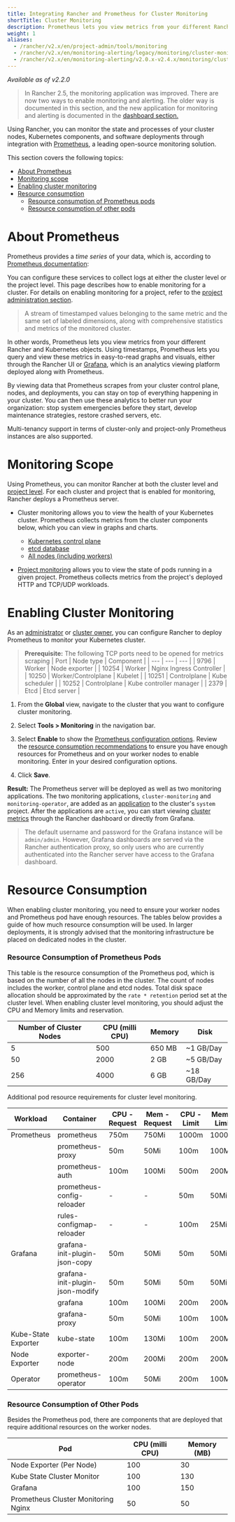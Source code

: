 ```yaml
---
title: Integrating Rancher and Prometheus for Cluster Monitoring
shortTitle: Cluster Monitoring
description: Prometheus lets you view metrics from your different Rancher and Kubernetes objects. Learn about the scope of monitoring and how to enable cluster monitoring
weight: 1
aliases:
  - /rancher/v2.x/en/project-admin/tools/monitoring
  - /rancher/v2.x/en/monitoring-alerting/legacy/monitoring/cluster-monitoring
  - /rancher/v2.x/en/monitoring-alerting/v2.0.x-v2.4.x/monitoring/cluster-monitoring
---
```


_Available as of v2.2.0_

> In Rancher 2.5, the monitoring application was improved. There are now two ways to enable monitoring and alerting. The older way is documented in this section, and the new application for monitoring and alerting is documented in the [dashboard section.]({{<baseurl>}}/rancher/v2.x/en/dashboard/monitoring-alerting)

Using Rancher, you can monitor the state and processes of your cluster nodes, Kubernetes components, and software deployments through integration with [Prometheus](https://prometheus.io/), a leading open-source monitoring solution.

This section covers the following topics:

- [About Prometheus](#about-prometheus)
- [Monitoring scope](#monitoring-scope)
- [Enabling cluster monitoring](#enabling-cluster-monitoring)
- [Resource consumption](#resource-consumption)
  - [Resource consumption of Prometheus pods](#resource-consumption-of-prometheus-pods)
  - [Resource consumption of other pods](#resource-consumption-of-other-pods)

# About Prometheus

Prometheus provides a _time series_ of your data, which is, according to [Prometheus documentation](https://prometheus.io/docs/concepts/data_model/):

You can configure these services to collect logs at either the cluster level or the project level. This page describes how to enable monitoring for a cluster. For details on enabling monitoring for a project, refer to the [project administration section]({{<baseurl>}}/rancher/v2.x/en/project-admin/tools/monitoring/).

>A stream of timestamped values belonging to the same metric and the same set of labeled dimensions, along with comprehensive statistics and metrics of the monitored cluster.

In other words, Prometheus lets you view metrics from your different Rancher and Kubernetes objects. Using timestamps, Prometheus lets you query and view these metrics in easy-to-read graphs and visuals, either through the Rancher UI or [Grafana](https://grafana.com/), which is an analytics viewing platform deployed along with Prometheus.

By viewing data that Prometheus scrapes from your cluster control plane, nodes, and deployments, you can stay on top of everything happening in your cluster. You can then use these analytics to better run your organization: stop system emergencies before they start, develop maintenance strategies, restore crashed servers, etc.

Multi-tenancy support in terms of cluster-only and project-only Prometheus instances are also supported.

# Monitoring Scope

Using Prometheus, you can monitor Rancher at both the cluster level and [project level]({{<baseurl>}}/rancher/v2.x/en/project-admin/tools/monitoring/). For each cluster and project that is enabled for monitoring, Rancher deploys a Prometheus server.

- Cluster monitoring allows you to view the health of your Kubernetes cluster. Prometheus collects metrics from the cluster components below, which you can view in graphs and charts.

    - [Kubernetes control plane]({{<baseurl>}}/rancher/v2.x/en/monitoring-alerting/legacy/monitoring/cluster-monitoring/cluster-metrics/#kubernetes-components-metrics)
    - [etcd database]({{<baseurl>}}/rancher/v2.x/en/monitoring-alerting/legacy/monitoring/cluster-monitoring/cluster-metrics/#etcd-metrics)
    - [All nodes (including workers)]({{<baseurl>}}/rancher/v2.x/en/monitoring-alerting/legacy/monitoring/cluster-monitoring/cluster-metrics/#cluster-metrics)

- [Project monitoring]({{<baseurl>}}/rancher/v2.x/en/project-admin/tools/monitoring/) allows you to view the state of pods running in a given project. Prometheus collects metrics from the project's deployed HTTP and TCP/UDP workloads.

# Enabling Cluster Monitoring

As an [administrator]({{<baseurl>}}/rancher/v2.x/en/admin-settings/rbac/global-permissions/) or [cluster owner]({{<baseurl>}}/rancher/v2.x/en/admin-settings/rbac/cluster-project-roles/#cluster-roles), you can configure Rancher to deploy Prometheus to monitor your Kubernetes cluster.

> **Prerequisite:** The following TCP ports need to be opened for metrics scraping
> | Port | Node type | Component |
> | --- | --- | --- |
> | 9796 | Worker | Node exporter |
> | 10254 | Worker | Nginx Ingress Controller |
> | 10250 | Worker/Controlplane | Kubelet |
> | 10251 | Controlplane | Kube scheduler |
> | 10252 | Controlplane | Kube controller manager |
> | 2379 | Etcd | Etcd server |

1. From the **Global** view, navigate to the cluster that you want to configure cluster monitoring.

1. Select **Tools > Monitoring** in the navigation bar.

1. Select **Enable** to show the [Prometheus configuration options]({{<baseurl>}}/rancher/v2.x/en/monitoring-alerting/legacy/monitoring/cluster-monitoring/prometheus/). Review the [resource consumption recommendations](#resource-consumption) to ensure you have enough resources for Prometheus and on your worker nodes to enable monitoring. Enter in your desired configuration options.

1. Click **Save**.

**Result:** The Prometheus server will be deployed as well as two monitoring applications. The two monitoring applications, `cluster-monitoring` and `monitoring-operator`, are added as an [application]({{<baseurl>}}/rancher/v2.x/en/catalog/apps/) to the cluster's `system` project. After the applications are `active`, you can start viewing [cluster metrics]({{<baseurl>}}/rancher/v2.x/en/monitoring-alerting/legacy/monitoring/cluster-monitoring/cluster-metrics/) through the Rancher dashboard or directly from Grafana.

> The default username and password for the Grafana instance will be `admin/admin`. However, Grafana dashboards are served via the Rancher authentication proxy, so only users who are currently authenticated into the Rancher server have access to the Grafana dashboard.

# Resource Consumption

When enabling cluster monitoring, you need to ensure your worker nodes and Prometheus pod have enough resources. The tables below provides a guide of how much resource consumption will be used. In larger deployments, it is strongly advised that the monitoring infrastructure be placed on dedicated nodes in the cluster.

### Resource Consumption of Prometheus Pods

This table is the resource consumption of the Prometheus pod, which is based on the number of all the nodes in the cluster. The count of nodes includes the worker, control plane and etcd nodes. Total disk space allocation should be approximated by the `rate * retention` period set at the cluster level. When enabling cluster level monitoring, you should adjust the CPU and Memory limits and reservation.

Number of Cluster Nodes | CPU (milli CPU) | Memory | Disk
------------------------|-----|--------|------
5 | 500 | 650 MB | ~1 GB/Day
50| 2000 | 2 GB | ~5 GB/Day
256| 4000 | 6 GB | ~18 GB/Day

Additional pod resource requirements for cluster level monitoring.

| Workload            |      Container                  | CPU - Request | Mem - Request | CPU - Limit | Mem - Limit | Configurable |
|---------------------|---------------------------------|---------------|---------------|-------------|-------------|--------------|
| Prometheus          | prometheus                      |     750m      |     750Mi     |    1000m    |    1000Mi   |       Y      |
|                     | prometheus-proxy                |      50m      |      50Mi     |     100m    |     100Mi   |       Y      |
|                     | prometheus-auth                 |     100m      |     100Mi     |     500m    |     200Mi   |       Y      |
|                     | prometheus-config-reloader      |       -       |       -       |      50m    |      50Mi   |       N      |
|                     | rules-configmap-reloader        |       -       |       -       |     100m    |      25Mi   |       N      |
| Grafana             | grafana-init-plugin-json-copy   |      50m      |      50Mi     |      50m    |      50Mi   |       Y      |
|                     | grafana-init-plugin-json-modify |      50m      |      50Mi     |      50m    |      50Mi   |       Y      |
|                     | grafana                         |     100m      |     100Mi     |     200m    |     200Mi   |       Y      |
|                     | grafana-proxy                   |      50m      |      50Mi     |     100m    |     100Mi   |       Y      |
| Kube-State Exporter | kube-state                      |     100m      |     130Mi     |     100m    |     200Mi   |       Y      |
| Node Exporter       | exporter-node                   |     200m      |     200Mi     |     200m    |     200Mi   |       Y      |
| Operator            | prometheus-operator             |     100m      |      50Mi     |     200m    |     100Mi   |       Y      |


### Resource Consumption of Other Pods

Besides the Prometheus pod, there are components that are deployed that require additional resources on the worker nodes.

Pod | CPU (milli CPU) | Memory (MB)
----|-----------------|------------
Node Exporter (Per Node) | 100 | 30
Kube State Cluster Monitor | 100 | 130
Grafana | 100 | 150
Prometheus Cluster Monitoring Nginx | 50 | 50
